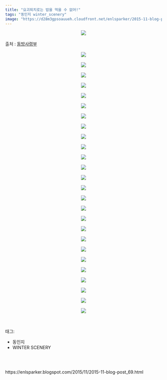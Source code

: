 ```yaml
---
title: "요괴퇴치로는 밥을 먹을 수 없어!"
tags: "동인지 winter_scenery"
image: "https://d28m3gpsoauueh.cloudfront.net/enlsparker/2015-11-blog-post_69/001.png"
---
```

<div class="article">
<div class="post-body entry-content" id="post-body-3331172531025198368" itemprop="description articleBody">
<div class="separator" style="clear: both; text-align: center;">
<img src="{{ site.imgserver4 }}/enlsparker/2015-11-blog-post_69/001.png"/></div>
<a name="more"></a><br/>
출처 : <a href="http://cafe.naver.com/touhouheadquarters">동방사령부</a><br/>
<br/>
<div class="separator" style="clear: both; text-align: center;">
<img src="{{ site.imgserver4 }}/enlsparker/2015-11-blog-post_69/002.png"/></div>
<br/>
<div class="separator" style="clear: both; text-align: center;">
<img src="{{ site.imgserver4 }}/enlsparker/2015-11-blog-post_69/003.png"/></div>
<br/>
<div class="separator" style="clear: both; text-align: center;">
<img src="{{ site.imgserver4 }}/enlsparker/2015-11-blog-post_69/004.png"/></div>
<br/>
<div class="separator" style="clear: both; text-align: center;">
<img src="{{ site.imgserver4 }}/enlsparker/2015-11-blog-post_69/005.png"/></div>
<br/>
<div class="separator" style="clear: both; text-align: center;">
<img src="{{ site.imgserver4 }}/enlsparker/2015-11-blog-post_69/006.png"/></div>
<br/>
<div class="separator" style="clear: both; text-align: center;">
<img src="{{ site.imgserver4 }}/enlsparker/2015-11-blog-post_69/007.png"/></div>
<br/>
<div class="separator" style="clear: both; text-align: center;">
<img src="{{ site.imgserver4 }}/enlsparker/2015-11-blog-post_69/008.png"/></div>
<br/>
<div class="separator" style="clear: both; text-align: center;">
<img src="{{ site.imgserver4 }}/enlsparker/2015-11-blog-post_69/009.png"/></div>
<br/>
<div class="separator" style="clear: both; text-align: center;">
<img src="{{ site.imgserver4 }}/enlsparker/2015-11-blog-post_69/010.png"/></div>
<br/>
<div class="separator" style="clear: both; text-align: center;">
<img src="{{ site.imgserver4 }}/enlsparker/2015-11-blog-post_69/011.png"/></div>
<br/>
<div class="separator" style="clear: both; text-align: center;">
<img src="{{ site.imgserver4 }}/enlsparker/2015-11-blog-post_69/012.png"/></div>
<br/>
<div class="separator" style="clear: both; text-align: center;">
<img src="{{ site.imgserver4 }}/enlsparker/2015-11-blog-post_69/013.png"/></div>
<br/>
<div class="separator" style="clear: both; text-align: center;">
<img src="{{ site.imgserver4 }}/enlsparker/2015-11-blog-post_69/014.png"/></div>
<br/>
<div class="separator" style="clear: both; text-align: center;">
<img src="{{ site.imgserver4 }}/enlsparker/2015-11-blog-post_69/015.png"/></div>
<br/>
<div class="separator" style="clear: both; text-align: center;">
<img src="{{ site.imgserver4 }}/enlsparker/2015-11-blog-post_69/016.png"/></div>
<br/>
<div class="separator" style="clear: both; text-align: center;">
<img src="{{ site.imgserver4 }}/enlsparker/2015-11-blog-post_69/017.png"/></div>
<br/>
<div class="separator" style="clear: both; text-align: center;">
<img src="{{ site.imgserver4 }}/enlsparker/2015-11-blog-post_69/018.png"/></div>
<br/>
<div class="separator" style="clear: both; text-align: center;">
<img src="{{ site.imgserver4 }}/enlsparker/2015-11-blog-post_69/019.png"/></div>
<br/>
<div class="separator" style="clear: both; text-align: center;">
<img src="{{ site.imgserver4 }}/enlsparker/2015-11-blog-post_69/020.png"/></div>
<br/>
<div class="separator" style="clear: both; text-align: center;">
<img src="{{ site.imgserver4 }}/enlsparker/2015-11-blog-post_69/021.png"/></div>
<br/>
<div class="separator" style="clear: both; text-align: center;">
<img src="{{ site.imgserver4 }}/enlsparker/2015-11-blog-post_69/022.png"/></div>
<br/>
<div class="separator" style="clear: both; text-align: center;">
<img src="{{ site.imgserver4 }}/enlsparker/2015-11-blog-post_69/023.png"/></div>
<br/>
<div class="separator" style="clear: both; text-align: center;">
<img src="{{ site.imgserver4 }}/enlsparker/2015-11-blog-post_69/024.png"/></div>
<br/>
<div class="separator" style="clear: both; text-align: center;">
<img src="{{ site.imgserver4 }}/enlsparker/2015-11-blog-post_69/025.png"/></div>
<br/>
<div class="separator" style="clear: both; text-align: center;">
<img src="{{ site.imgserver4 }}/enlsparker/2015-11-blog-post_69/026.png"/></div>
<br/>
<div class="separator" style="clear: both; text-align: center;">
<img src="{{ site.imgserver4 }}/enlsparker/2015-11-blog-post_69/027.jpg"/></div>
<br/>
<div style="clear: both;"></div>
</div></div><br/>
<div class="tagTrail">
<p>태그: </p>
<ul>
<li>동인지</li>
<li>WINTER SCENERY</li>
</ul>
</div><br/>

<br/>
<p id="refer">https://enlsparker.blogspot.com/2015/11/2015-11-blog-post_69.html</p>
<br/>

